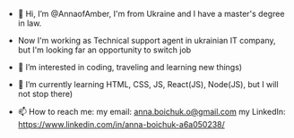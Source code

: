 - 👋 Hi, I’m @AnnaofAmber, I'm from Ukraine and I have a master's degree in law.
- Now I'm working as Technical support agent in ukrainian IT company, but I'm looking far an opportunity to switch job
- 👀 I’m interested in coding, traveling and learning new things)
- 🌱 I’m currently learning HTML, CSS, JS, React(JS), Node(JS), but I will not stop there)

- 📫 How to reach me:
  my email: anna.boichuk.o@gmail.com
  my LinkedIn: https://www.linkedin.com/in/anna-boichuk-a6a050238/


